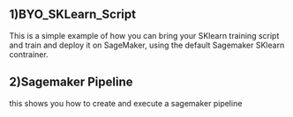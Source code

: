 ## 1)BYO_SKLearn_Script 
This is a simple example of how you can bring your SKlearn training script and train and deploy it on SageMaker, using the default Sagemaker SKlearn contrainer.

## 2)Sagemaker Pipeline
this shows you how to create and execute a sagemaker pipeline
